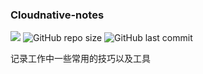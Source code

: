 ### Cloudnative-notes
![](https://img.shields.io/github/license/yeaheo/cloudnative-notes.svg)
![GitHub repo size](https://img.shields.io/github/repo-size/yeaheo/cloudnative-notes.svg)
![GitHub last commit](https://img.shields.io/github/last-commit/yeaheo/cloudnative-notes.svg)

记录工作中一些常用的技巧以及工具